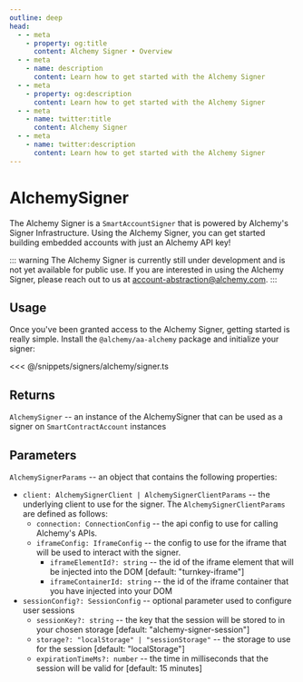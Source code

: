 ```yaml
---
outline: deep
head:
  - - meta
    - property: og:title
      content: Alchemy Signer • Overview
  - - meta
    - name: description
      content: Learn how to get started with the Alchemy Signer
  - - meta
    - property: og:description
      content: Learn how to get started with the Alchemy Signer
  - - meta
    - name: twitter:title
      content: Alchemy Signer
  - - meta
    - name: twitter:description
      content: Learn how to get started with the Alchemy Signer
---
```


# AlchemySigner

The Alchemy Signer is a `SmartAccountSigner` that is powered by Alchemy's Signer Infrastructure. Using the Alchemy Signer, you can get started building embedded accounts with just an Alchemy API key!

::: warning
The Alchemy Signer is currently still under development and is not yet available for public use. If you are interested in using the Alchemy Signer, please reach out to us at [account-abstraction@alchemy.com](mailto:account-abstraction@alchemy.com).
:::

## Usage

Once you've been granted access to the Alchemy Signer, getting started is really simple. Install the `@alchemy/aa-alchemy` package and initialize your signer:

<<< @/snippets/signers/alchemy/signer.ts

## Returns

`AlchemySigner` -- an instance of the AlchemySigner that can be used as a signer on `SmartContractAccount` instances

## Parameters

`AlchemySignerParams` -- an object that contains the following properties:

- `client: AlchemySignerClient | AlchemySignerClientParams` -- the underlying client to use for the signer. The `AlchemySignerClientParams` are defined as follows:
  - `connection: ConnectionConfig` -- the api config to use for calling Alchemy's APIs.
  - `iframeConfig: IframeConfig` -- the config to use for the iframe that will be used to interact with the signer.
    - `iframeElementId?: string` -- the id of the iframe element that will be injected into the DOM [default: "turnkey-iframe"]
    - `iframeContainerId: string` -- the id of the iframe container that you have injected into your DOM
- `sessionConfig?: SessionConfig` -- optional parameter used to configure user sessions
  - `sessionKey?: string` -- the key that the session will be stored to in your chosen storage [default: "alchemy-signer-session"]
  - `storage?: "localStorage" | "sessionStorage"` -- the storage to use for the session [default: "localStorage"]
  - `expirationTimeMs?: number` -- the time in milliseconds that the session will be valid for [default: 15 minutes]
